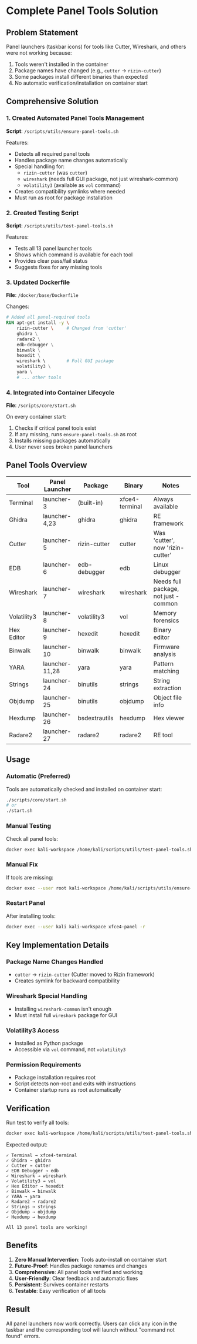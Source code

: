 # Complete Panel Tools Solution

## Problem Statement
Panel launchers (taskbar icons) for tools like Cutter, Wireshark, and others were not working because:
1. Tools weren't installed in the container
2. Package names have changed (e.g., `cutter` → `rizin-cutter`)
3. Some packages install different binaries than expected
4. No automatic verification/installation on container start

## Comprehensive Solution

### 1. Created Automated Panel Tools Management
**Script**: `/scripts/utils/ensure-panel-tools.sh`

Features:
- Detects all required panel tools
- Handles package name changes automatically
- Special handling for:
  - `rizin-cutter` (was `cutter`)
  - `wireshark` (needs full GUI package, not just wireshark-common)
  - `volatility3` (available as `vol` command)
- Creates compatibility symlinks where needed
- Must run as root for package installation

### 2. Created Testing Script
**Script**: `/scripts/utils/test-panel-tools.sh`

Features:
- Tests all 13 panel launcher tools
- Shows which command is available for each tool
- Provides clear pass/fail status
- Suggests fixes for any missing tools

### 3. Updated Dockerfile
**File**: `/docker/base/Dockerfile`

Changes:
```dockerfile
# Added all panel-required tools
RUN apt-get install -y \
    rizin-cutter \     # Changed from 'cutter'
    ghidra \
    radare2 \
    edb-debugger \
    binwalk \
    hexedit \
    wireshark \        # Full GUI package
    volatility3 \
    yara \
    # ... other tools
```

### 4. Integrated into Container Lifecycle
**File**: `/scripts/core/start.sh`

On every container start:
1. Checks if critical panel tools exist
2. If any missing, runs `ensure-panel-tools.sh` as root
3. Installs missing packages automatically
4. User never sees broken panel launchers

## Panel Tools Overview

| Tool | Panel Launcher | Package | Binary | Notes |
|------|---------------|---------|--------|-------|
| Terminal | launcher-3 | (built-in) | xfce4-terminal | Always available |
| Ghidra | launcher-4,23 | ghidra | ghidra | RE framework |
| Cutter | launcher-5 | rizin-cutter | cutter | Was 'cutter', now 'rizin-cutter' |
| EDB | launcher-6 | edb-debugger | edb | Linux debugger |
| Wireshark | launcher-7 | wireshark | wireshark | Needs full package, not just -common |
| Volatility3 | launcher-8 | volatility3 | vol | Memory forensics |
| Hex Editor | launcher-9 | hexedit | hexedit | Binary editor |
| Binwalk | launcher-10 | binwalk | binwalk | Firmware analysis |
| YARA | launcher-11,28 | yara | yara | Pattern matching |
| Strings | launcher-24 | binutils | strings | String extraction |
| Objdump | launcher-25 | binutils | objdump | Object file info |
| Hexdump | launcher-26 | bsdextrautils | hexdump | Hex viewer |
| Radare2 | launcher-27 | radare2 | radare2 | RE tool |

## Usage

### Automatic (Preferred)
Tools are automatically checked and installed on container start:
```bash
./scripts/core/start.sh
# or
./start.sh
```

### Manual Testing
Check all panel tools:
```bash
docker exec kali-workspace /home/kali/scripts/utils/test-panel-tools.sh
```

### Manual Fix
If tools are missing:
```bash
docker exec --user root kali-workspace /home/kali/scripts/utils/ensure-panel-tools.sh
```

### Restart Panel
After installing tools:
```bash
docker exec --user kali kali-workspace xfce4-panel -r
```

## Key Implementation Details

### Package Name Changes Handled
- `cutter` → `rizin-cutter` (Cutter moved to Rizin framework)
- Creates symlink for backward compatibility

### Wireshark Special Handling
- Installing `wireshark-common` isn't enough
- Must install full `wireshark` package for GUI

### Volatility3 Access
- Installed as Python package
- Accessible via `vol` command, not `volatility3`

### Permission Requirements
- Package installation requires root
- Script detects non-root and exits with instructions
- Container startup runs as root automatically

## Verification

Run test to verify all tools:
```bash
docker exec kali-workspace /home/kali/scripts/utils/test-panel-tools.sh
```

Expected output:
```
✓ Terminal → xfce4-terminal
✓ Ghidra → ghidra
✓ Cutter → cutter
✓ EDB Debugger → edb
✓ Wireshark → wireshark
✓ Volatility3 → vol
✓ Hex Editor → hexedit
✓ Binwalk → binwalk
✓ YARA → yara
✓ Radare2 → radare2
✓ Strings → strings
✓ Objdump → objdump
✓ Hexdump → hexdump

All 13 panel tools are working!
```

## Benefits

1. **Zero Manual Intervention**: Tools auto-install on container start
2. **Future-Proof**: Handles package renames and changes
3. **Comprehensive**: All panel tools verified and working
4. **User-Friendly**: Clear feedback and automatic fixes
5. **Persistent**: Survives container restarts
6. **Testable**: Easy verification of all tools

## Result

All panel launchers now work correctly. Users can click any icon in the taskbar and the corresponding tool will launch without "command not found" errors.
